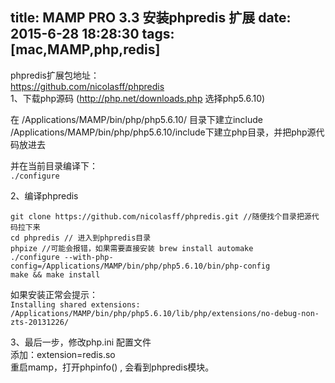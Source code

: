 title: MAMP PRO 3.3 安装phpredis 扩展
date: 2015-6-28 18:28:30
tags: [mac,MAMP,php,redis]
---
phpredis扩展包地址：   
https://github.com/nicolasff/phpredis    
1、下载php源码 (http://php.net/downloads.php 选择php5.6.10)     
<!-- more -->
在 /Applications/MAMP/bin/php/php5.6.10/ 目录下建立include     
/Applications/MAMP/bin/php/php5.6.10/include下建立php目录，并把php源代码放进去     

并在当前目录编译下：     
`./configure`   

2、编译phpredis    

`git clone https://github.com/nicolasff/phpredis.git //随便找个目录把源代码拉下来`    
`cd phpredis // 进入到phpredis目录`    
`phpize //可能会报错，如果需要直接安装 brew install automake`    
`./configure --with-php-config=/Applications/MAMP/bin/php/php5.6.10/bin/php-config`    
`make && make install`

如果安装正常会提示：     
`Installing shared extensions:     /Applications/MAMP/bin/php/php5.6.10/lib/php/extensions/no-debug-non-zts-20131226/`    

3、最后一步，修改php.ini 配置文件    
添加：extension=redis.so     
重启mamp，打开phpinfo() , 会看到phpredis模块。      